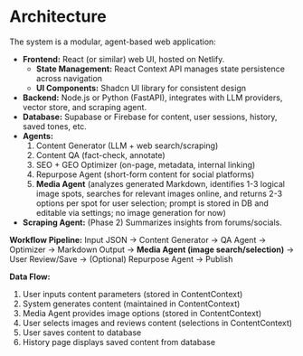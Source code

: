# Architecture

The system is a modular, agent-based web application:

- **Frontend:** React (or similar) web UI, hosted on Netlify.
  - **State Management:** React Context API manages state persistence across navigation
  - **UI Components:** Shadcn UI library for consistent design
- **Backend:** Node.js or Python (FastAPI), integrates with LLM providers, vector store, and scraping agent.
- **Database:** Supabase or Firebase for content, user sessions, history, saved tones, etc.
- **Agents:**
  1. Content Generator (LLM + web search/scraping)
  2. Content QA (fact-check, annotate)
  3. SEO + GEO Optimizer (on-page, metadata, internal linking)
  4. Repurpose Agent (short-form content for social platforms)
  5. **Media Agent** (analyzes generated Markdown, identifies 1-3 logical image spots, searches for relevant images online, and returns 2-3 options per spot for user selection; prompt is stored in DB and editable via settings; no image generation for now)
- **Scraping Agent:** (Phase 2) Summarizes insights from forums/socials.

**Workflow Pipeline:**
Input JSON → Content Generator → QA Agent → Optimizer → Markdown Output → **Media Agent (image search/selection)** → User Review/Save → (Optional) Repurpose Agent → Publish

**Data Flow:**
1. User inputs content parameters (stored in ContentContext)
2. System generates content (maintained in ContentContext)
3. Media Agent provides image options (stored in ContentContext)
4. User selects images and reviews content (selections in ContentContext)
5. User saves content to database
6. History page displays saved content from database
